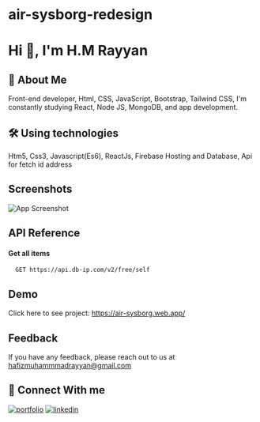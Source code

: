 # air-sysborg-redesign


# Hi 👋, I'm H.M Rayyan


## 🚀 About Me
Front-end developer, Html, CSS, JavaScript, Bootstrap, Tailwind CSS, I'm constantly studying React, Node JS, MongoDB, and app development.


## 🛠 Using technologies
Htm5, Css3, Javascript(Es6), ReactJs, Firebase Hosting and Database, 
 Api for fetch id address


## Screenshots

![App Screenshot](https://res.cloudinary.com/dg5fxzdg1/image/upload/v1667291060/sysborg_redesign_qsqmz1.jpg)

## API Reference

#### Get all items

```http
  GET https://api.db-ip.com/v2/free/self
```



## Demo

Click here to see project: https://air-sysborg.web.app/


## Feedback

If you have any feedback, please reach out to us at hafizmuhammmadrayyan@gmail.com


## 🔗 Connect With me
[![portfolio](https://img.shields.io/badge/my_portfolio-000?style=for-the-badge&logo=ko-fi&logoColor=white)](https://github.com/HafizMuhammadRayyan/)
[![linkedin](https://img.shields.io/badge/linkedin-0A66C2?style=for-the-badge&logo=linkedin&logoColor=white)](https://www.linkedin.com/in/hafiz-muhammmad-rayyan/)


